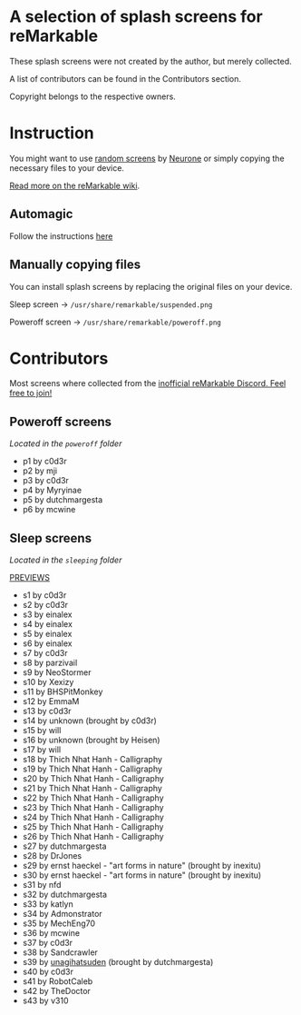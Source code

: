 # A selection of splash screens for reMarkable

These splash screens were not created by the author, but merely collected. 

A list of contributors can be found in the Contributors section. 

Copyright belongs to the respective owners.

# Instruction

You might want to use [random screens](https://github.com/Neurone/reMarkable) by [Neurone](https://github.com/Neurone) or simply copying the necessary files to your device.

[Read more on the reMarkable wiki](https://remarkablewiki.com/tips/splashscreens).

## Automagic

Follow the instructions [here](https://github.com/Neurone/reMarkable)

## Manually copying files

You can install splash screens by replacing the original files on your device.

Sleep screen → ```/usr/share/remarkable/suspended.png```

Poweroff screen → ```/usr/share/remarkable/poweroff.png```

# Contributors

Most screens where collected from the [inofficial reMarkable Discord. Feel free to join!](https://discord.gg/9amXkzTp)

## Poweroff screens

_Located in the ```poweroff``` folder_

- p1 by c0d3r
- p2 by mji
- p3 by c0d3r
- p4 by Myryinae
- p5 by dutchmargesta
- p6 by mcwine

## Sleep screens

_Located in the ```sleeping``` folder_

[PREVIEWS](./sleeping/previews.md)

- s1 by c0d3r
- s2 by c0d3r
- s3 by einalex
- s4 by einalex
- s5 by einalex
- s6 by einalex
- s7 by c0d3r
- s8 by parzivail
- s9 by NeoStormer
- s10 by Xexizy
- s11 by BHSPitMonkey
- s12 by EmmaM
- s13 by c0d3r
- s14 by unknown (brought by c0d3r)
- s15 by will
- s16 by unknown (brought by Heisen)
- s17 by will
- s18 by Thich Nhat Hanh - Calligraphy
- s19 by Thich Nhat Hanh - Calligraphy
- s20 by Thich Nhat Hanh - Calligraphy
- s21 by Thich Nhat Hanh - Calligraphy
- s22 by Thich Nhat Hanh - Calligraphy
- s23 by Thich Nhat Hanh - Calligraphy
- s24 by Thich Nhat Hanh - Calligraphy
- s25 by Thich Nhat Hanh - Calligraphy
- s26 by Thich Nhat Hanh - Calligraphy
- s27 by dutchmargesta
- s28 by DrJones
- s29 by ernst haeckel - "art forms in nature" (brought by inexitu)
- s30 by ernst haeckel - "art forms in nature" (brought by inexitu)
- s31 by nfd
- s32 by dutchmargesta
- s33 by katlyn
- s34 by Admonstrator
- s35 by MechEng70
- s36 by mcwine
- s37 by c0d3r
- s38 by Sandcrawler
- s39 by [unagihatsuden](https://twitter.com/unagihatsuden/status/1446749767380258816) (brought by dutchmargesta)
- s40 by c0d3r
- s41 by RobotCaleb
- s42 by TheDoctor
- s43 by v310


